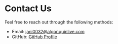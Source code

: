 # Contact Us

Feel free to reach out through the following methods:

- Email: jani0032@algonquinlive.com
- GitHub: [GitHub Profile](https://github.com/jani0032-aq)